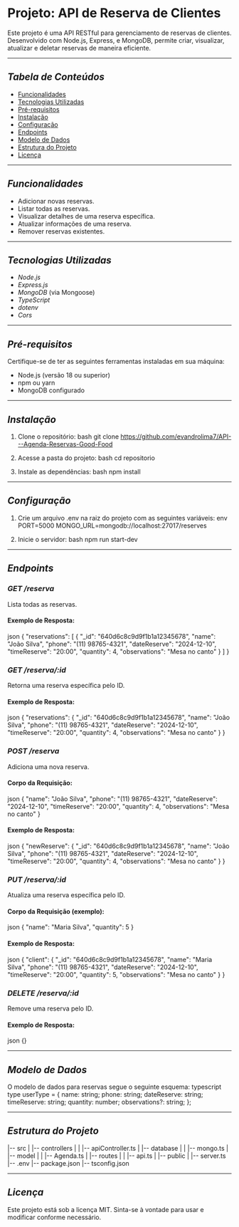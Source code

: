 # Projeto: API de Reserva de Clientes

Este projeto é uma API RESTful para gerenciamento de reservas de clientes. Desenvolvido com Node.js, Express, e MongoDB, permite criar, visualizar, atualizar e deletar reservas de maneira eficiente.

---

## *Tabela de Conteúdos*
- [Funcionalidades](#funcionalidades)
- [Tecnologias Utilizadas](#tecnologias-utilizadas)
- [Pré-requisitos](#pré-requisitos)
- [Instalação](#instalação)
- [Configuração](#configuração)
- [Endpoints](#endpoints)
- [Modelo de Dados](#modelo-de-dados)
- [Estrutura do Projeto](#estrutura-do-projeto)
- [Licença](#licença)

---

## *Funcionalidades*
- Adicionar novas reservas.
- Listar todas as reservas.
- Visualizar detalhes de uma reserva específica.
- Atualizar informações de uma reserva.
- Remover reservas existentes.

---

## *Tecnologias Utilizadas*
- *Node.js*
- *Express.js*
- *MongoDB* (via Mongoose)
- *TypeScript*
- *dotenv*
- *Cors*

---

## *Pré-requisitos*
Certifique-se de ter as seguintes ferramentas instaladas em sua máquina:
- Node.js (versão 18 ou superior)
- npm ou yarn
- MongoDB configurado

---

## *Instalação*

1. Clone o repositório:
   bash
   git clone https://github.com/evandrolima7/API---Agenda-Reservas-Good-Food

2. Acesse a pasta do projeto:
   bash
   cd repositorio
   

3. Instale as dependências:
   bash
   npm install
   

---

## *Configuração*

1. Crie um arquivo .env na raiz do projeto com as seguintes variáveis:
   env
   PORT=5000
   MONGO_URL=mongodb://localhost:27017/reserves
   

2. Inicie o servidor:
   bash
   npm run start-dev
   

---

## *Endpoints*

### *GET /reserva*
Lista todas as reservas.
#### Exemplo de Resposta:
json
{
  "reservations": [
    {
      "_id": "640d6c8c9d9f1b1a12345678",
      "name": "João Silva",
      "phone": "(11) 98765-4321",
      "dateReserve": "2024-12-10",
      "timeReserve": "20:00",
      "quantity": 4,
      "observations": "Mesa no canto"
    }
  ]
}


### *GET /reserva/:id*
Retorna uma reserva específica pelo ID.
#### Exemplo de Resposta:
json
{
  "reservations": {
    "_id": "640d6c8c9d9f1b1a12345678",
    "name": "João Silva",
    "phone": "(11) 98765-4321",
    "dateReserve": "2024-12-10",
    "timeReserve": "20:00",
    "quantity": 4,
    "observations": "Mesa no canto"
  }
}


### *POST /reserva*
Adiciona uma nova reserva.
#### Corpo da Requisição:
json
{
  "name": "João Silva",
  "phone": "(11) 98765-4321",
  "dateReserve": "2024-12-10",
  "timeReserve": "20:00",
  "quantity": 4,
  "observations": "Mesa no canto"
}

#### Exemplo de Resposta:
json
{
  "newReserve": {
    "_id": "640d6c8c9d9f1b1a12345678",
    "name": "João Silva",
    "phone": "(11) 98765-4321",
    "dateReserve": "2024-12-10",
    "timeReserve": "20:00",
    "quantity": 4,
    "observations": "Mesa no canto"
  }
}


### *PUT /reserva/:id*
Atualiza uma reserva específica pelo ID.
#### Corpo da Requisição (exemplo):
json
{
  "name": "Maria Silva",
  "quantity": 5
}

#### Exemplo de Resposta:
json
{
  "client": {
    "_id": "640d6c8c9d9f1b1a12345678",
    "name": "Maria Silva",
    "phone": "(11) 98765-4321",
    "dateReserve": "2024-12-10",
    "timeReserve": "20:00",
    "quantity": 5,
    "observations": "Mesa no canto"
  }
}


### *DELETE /reserva/:id*
Remove uma reserva pelo ID.
#### Exemplo de Resposta:
json
{}


---

## *Modelo de Dados*
O modelo de dados para reservas segue o seguinte esquema:
typescript
type userType = {
  name: string;
  phone: string;
  dateReserve: string;
  timeReserve: string;
  quantity: number;
  observations?: string;
};


---

## *Estrutura do Projeto*

|-- src
|   |-- controllers
|   |   |-- apiController.ts
|   |-- database
|   |   |-- mongo.ts
|   |-- model
|   |   |-- Agenda.ts
|   |-- routes
|   |   |-- api.ts
|   |-- public
|   |-- server.ts
|-- .env
|-- package.json
|-- tsconfig.json


---

## *Licença*
Este projeto está sob a licença MIT. Sinta-se à vontade para usar e modificar conforme necessário. 
